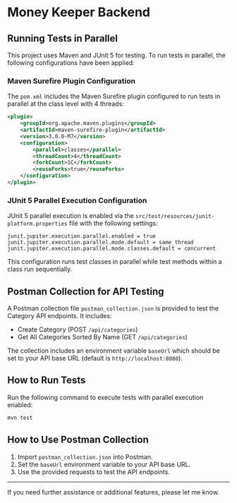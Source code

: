 # Money Keeper Backend

## Running Tests in Parallel

This project uses Maven and JUnit 5 for testing. To run tests in parallel, the following configurations have been applied:

### Maven Surefire Plugin Configuration

The `pom.xml` includes the Maven Surefire plugin configured to run tests in parallel at the class level with 4 threads:

```xml
<plugin>
    <groupId>org.apache.maven.plugins</groupId>
    <artifactId>maven-surefire-plugin</artifactId>
    <version>3.0.0-M7</version>
    <configuration>
        <parallel>classes</parallel>
        <threadCount>4</threadCount>
        <forkCount>1C</forkCount>
        <reuseForks>true</reuseForks>
    </configuration>
</plugin>
```

### JUnit 5 Parallel Execution Configuration

JUnit 5 parallel execution is enabled via the `src/test/resources/junit-platform.properties` file with the following settings:

```
junit.jupiter.execution.parallel.enabled = true
junit.jupiter.execution.parallel.mode.default = same_thread
junit.jupiter.execution.parallel.mode.classes.default = concurrent
```

This configuration runs test classes in parallel while test methods within a class run sequentially.

## Postman Collection for API Testing

A Postman collection file `postman_collection.json` is provided to test the Category API endpoints. It includes:

- Create Category (POST `/api/categories`)
- Get All Categories Sorted By Name (GET `/api/categories`)

The collection includes an environment variable `baseUrl` which should be set to your API base URL (default is `http://localhost:8080`).

## How to Run Tests

Run the following command to execute tests with parallel execution enabled:

```bash
mvn test
```

## How to Use Postman Collection

1. Import `postman_collection.json` into Postman.
2. Set the `baseUrl` environment variable to your API base URL.
3. Use the provided requests to test the API endpoints.

---

If you need further assistance or additional features, please let me know.
